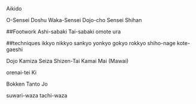 Aikido

O-Sensei
Doshu
Waka-Sensei
Dojo-cho
Sensei
Shihan

##Footwork
Ashi-sabaki
Tai-sabaki
omote
ura

##techniques
ikkyo
nikkyo
sankyo
yonkyo
gokyo
rokkyo
shiho-nage
kote-gaeshi

Dojo
Kamiza
Seiza
Shizen-Tai
Kamai
Mai (Mawai)

orenai-tei
Ki

Bokken
Tanto
Jo

suwari-waza
tachi-waza
